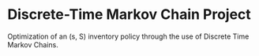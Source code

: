 # Discrete-Time Markov Chain Project
 Optimization of an (s, S) inventory policy through the use of Discrete Time Markov Chains.
